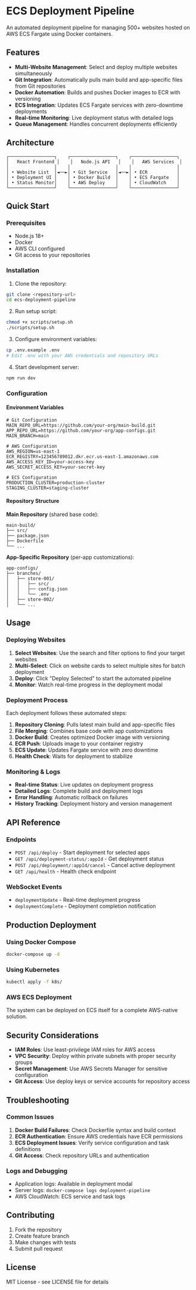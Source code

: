 # ECS Deployment Pipeline

An automated deployment pipeline for managing 500+ websites hosted on AWS ECS Fargate using Docker containers.

## Features

- **Multi-Website Management**: Select and deploy multiple websites simultaneously
- **Git Integration**: Automatically pulls main build and app-specific files from Git repositories
- **Docker Automation**: Builds and pushes Docker images to ECR with versioning
- **ECS Integration**: Updates ECS Fargate services with zero-downtime deployments
- **Real-time Monitoring**: Live deployment status with detailed logs
- **Queue Management**: Handles concurrent deployments efficiently

## Architecture

```
┌─────────────────┐    ┌─────────────────┐    ┌─────────────────┐
│   React Frontend │    │   Node.js API   │    │   AWS Services  │
│                 │    │                 │    │                 │
│ • Website List  │◄──►│ • Git Service   │◄──►│ • ECR           │
│ • Deployment UI │    │ • Docker Build  │    │ • ECS Fargate   │
│ • Status Monitor│    │ • AWS Deploy    │    │ • CloudWatch    │
└─────────────────┘    └─────────────────┘    └─────────────────┘
```

## Quick Start

### Prerequisites

- Node.js 18+
- Docker
- AWS CLI configured
- Git access to your repositories

### Installation

1. Clone the repository:
```bash
git clone <repository-url>
cd ecs-deployment-pipeline
```

2. Run setup script:
```bash
chmod +x scripts/setup.sh
./scripts/setup.sh
```

3. Configure environment variables:
```bash
cp .env.example .env
# Edit .env with your AWS credentials and repository URLs
```

4. Start development server:
```bash
npm run dev
```

### Configuration

#### Environment Variables

```env
# Git Configuration
MAIN_REPO_URL=https://github.com/your-org/main-build.git
APP_REPO_URL=https://github.com/your-org/app-configs.git
MAIN_BRANCH=main

# AWS Configuration
AWS_REGION=us-east-1
ECR_REGISTRY=123456789012.dkr.ecr.us-east-1.amazonaws.com
AWS_ACCESS_KEY_ID=your-access-key
AWS_SECRET_ACCESS_KEY=your-secret-key

# ECS Configuration
PRODUCTION_CLUSTER=production-cluster
STAGING_CLUSTER=staging-cluster
```

#### Repository Structure

**Main Repository** (shared base code):
```
main-build/
├── src/
├── package.json
├── Dockerfile
└── ...
```

**App-Specific Repository** (per-app customizations):
```
app-configs/
├── branches/
│   ├── store-001/
│   │   ├── src/
│   │   ├── config.json
│   │   └── .env
│   ├── store-002/
│   └── ...
```

## Usage

### Deploying Websites

1. **Select Websites**: Use the search and filter options to find your target websites
2. **Multi-Select**: Click on website cards to select multiple sites for batch deployment
3. **Deploy**: Click "Deploy Selected" to start the automated pipeline
4. **Monitor**: Watch real-time progress in the deployment modal

### Deployment Process

Each deployment follows these automated steps:

1. **Repository Cloning**: Pulls latest main build and app-specific files
2. **File Merging**: Combines base code with app customizations
3. **Docker Build**: Creates optimized Docker image with versioning
4. **ECR Push**: Uploads image to your container registry
5. **ECS Update**: Updates Fargate service with zero downtime
6. **Health Check**: Waits for deployment to stabilize

### Monitoring & Logs

- **Real-time Status**: Live updates on deployment progress
- **Detailed Logs**: Complete build and deployment logs
- **Error Handling**: Automatic rollback on failures
- **History Tracking**: Deployment history and version management

## API Reference

### Endpoints

- `POST /api/deploy` - Start deployment for selected apps
- `GET /api/deployment-status/:appId` - Get deployment status
- `POST /api/deployment/:appId/cancel` - Cancel active deployment
- `GET /api/health` - Health check endpoint

### WebSocket Events

- `deploymentUpdate` - Real-time deployment progress
- `deploymentComplete` - Deployment completion notification

## Production Deployment

### Using Docker Compose

```bash
docker-compose up -d
```

### Using Kubernetes

```bash
kubectl apply -f k8s/
```

### AWS ECS Deployment

The system can be deployed on ECS itself for a complete AWS-native solution.

## Security Considerations

- **IAM Roles**: Use least-privilege IAM roles for AWS access
- **VPC Security**: Deploy within private subnets with proper security groups
- **Secret Management**: Use AWS Secrets Manager for sensitive configuration
- **Git Access**: Use deploy keys or service accounts for repository access

## Troubleshooting

### Common Issues

1. **Docker Build Failures**: Check Dockerfile syntax and build context
2. **ECR Authentication**: Ensure AWS credentials have ECR permissions
3. **ECS Deployment Issues**: Verify service configuration and task definitions
4. **Git Access**: Check repository URLs and authentication

### Logs and Debugging

- Application logs: Available in deployment modal
- Server logs: `docker-compose logs deployment-pipeline`
- AWS CloudWatch: ECS service and task logs

## Contributing

1. Fork the repository
2. Create feature branch
3. Make changes with tests
4. Submit pull request

## License

MIT License - see LICENSE file for details